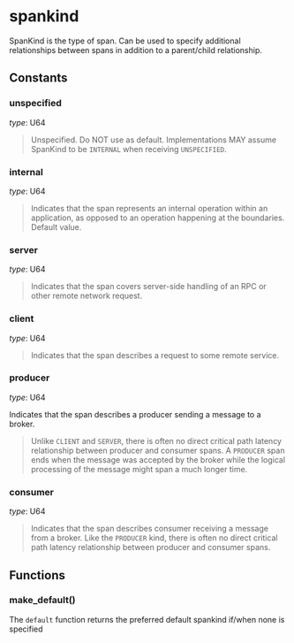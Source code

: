 
# spankind

SpanKind is the type of span. Can be used to specify additional relationships between spans
in addition to a parent/child relationship.

## Constants
### unspecified

*type*: U64

> Unspecified. Do NOT use as default.
> Implementations MAY assume SpanKind to be `INTERNAL` when receiving `UNSPECIFIED`.


### internal

*type*: U64

> Indicates that the span represents an internal operation within an application,
> as opposed to an operation happening at the boundaries. Default value.


### server

*type*: U64

> Indicates that the span covers server-side handling of an RPC or other
> remote network request.


### client

*type*: U64

> Indicates that the span describes a request to some remote service.


### producer

*type*: U64

Indicates that the span describes a producer sending a message to a broker.
> Unlike `CLIENT` and `SERVER`, there is often no direct critical path latency relationship
> between producer and consumer spans. A `PRODUCER` span ends when the message was accepted
> by the broker while the logical processing of the message might span a much longer time.


### consumer

*type*: U64

> Indicates that the span describes consumer receiving a message from a broker.
> Like the `PRODUCER` kind, there is often no direct critical path latency relationship
> between producer and consumer spans.
## Functions
### make_default()

The `default` function returns the preferred default spankind if/when none is
specified

